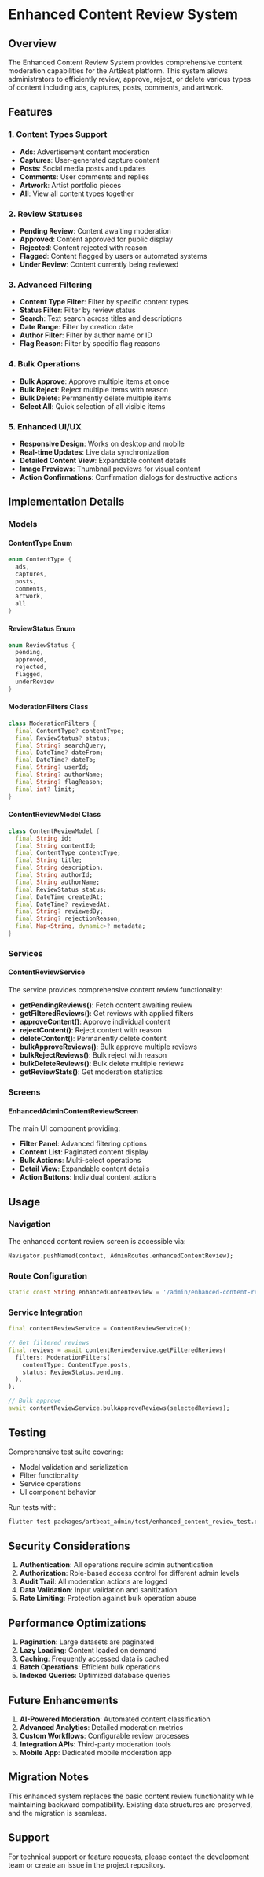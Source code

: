 # Enhanced Content Review System

## Overview

The Enhanced Content Review System provides comprehensive content moderation capabilities for the ArtBeat platform. This system allows administrators to efficiently review, approve, reject, or delete various types of content including ads, captures, posts, comments, and artwork.

## Features

### 1. Content Types Support

- **Ads**: Advertisement content moderation
- **Captures**: User-generated capture content
- **Posts**: Social media posts and updates
- **Comments**: User comments and replies
- **Artwork**: Artist portfolio pieces
- **All**: View all content types together

### 2. Review Statuses

- **Pending Review**: Content awaiting moderation
- **Approved**: Content approved for public display
- **Rejected**: Content rejected with reason
- **Flagged**: Content flagged by users or automated systems
- **Under Review**: Content currently being reviewed

### 3. Advanced Filtering

- **Content Type Filter**: Filter by specific content types
- **Status Filter**: Filter by review status
- **Search**: Text search across titles and descriptions
- **Date Range**: Filter by creation date
- **Author Filter**: Filter by author name or ID
- **Flag Reason**: Filter by specific flag reasons

### 4. Bulk Operations

- **Bulk Approve**: Approve multiple items at once
- **Bulk Reject**: Reject multiple items with reason
- **Bulk Delete**: Permanently delete multiple items
- **Select All**: Quick selection of all visible items

### 5. Enhanced UI/UX

- **Responsive Design**: Works on desktop and mobile
- **Real-time Updates**: Live data synchronization
- **Detailed Content View**: Expandable content details
- **Image Previews**: Thumbnail previews for visual content
- **Action Confirmations**: Confirmation dialogs for destructive actions

## Implementation Details

### Models

#### ContentType Enum

```dart
enum ContentType {
  ads,
  captures,
  posts,
  comments,
  artwork,
  all
}
```

#### ReviewStatus Enum

```dart
enum ReviewStatus {
  pending,
  approved,
  rejected,
  flagged,
  underReview
}
```

#### ModerationFilters Class

```dart
class ModerationFilters {
  final ContentType? contentType;
  final ReviewStatus? status;
  final String? searchQuery;
  final DateTime? dateFrom;
  final DateTime? dateTo;
  final String? userId;
  final String? authorName;
  final String? flagReason;
  final int? limit;
}
```

#### ContentReviewModel Class

```dart
class ContentReviewModel {
  final String id;
  final String contentId;
  final ContentType contentType;
  final String title;
  final String description;
  final String authorId;
  final String authorName;
  final ReviewStatus status;
  final DateTime createdAt;
  final DateTime? reviewedAt;
  final String? reviewedBy;
  final String? rejectionReason;
  final Map<String, dynamic>? metadata;
}
```

### Services

#### ContentReviewService

The service provides comprehensive content review functionality:

- **getPendingReviews()**: Fetch content awaiting review
- **getFilteredReviews()**: Get reviews with applied filters
- **approveContent()**: Approve individual content
- **rejectContent()**: Reject content with reason
- **deleteContent()**: Permanently delete content
- **bulkApproveReviews()**: Bulk approve multiple reviews
- **bulkRejectReviews()**: Bulk reject with reason
- **bulkDeleteReviews()**: Bulk delete multiple reviews
- **getReviewStats()**: Get moderation statistics

### Screens

#### EnhancedAdminContentReviewScreen

The main UI component providing:

- **Filter Panel**: Advanced filtering options
- **Content List**: Paginated content display
- **Bulk Actions**: Multi-select operations
- **Detail View**: Expandable content details
- **Action Buttons**: Individual content actions

## Usage

### Navigation

The enhanced content review screen is accessible via:

```dart
Navigator.pushNamed(context, AdminRoutes.enhancedContentReview);
```

### Route Configuration

```dart
static const String enhancedContentReview = '/admin/enhanced-content-review';
```

### Service Integration

```dart
final contentReviewService = ContentReviewService();

// Get filtered reviews
final reviews = await contentReviewService.getFilteredReviews(
  filters: ModerationFilters(
    contentType: ContentType.posts,
    status: ReviewStatus.pending,
  ),
);

// Bulk approve
await contentReviewService.bulkApproveReviews(selectedReviews);
```

## Testing

Comprehensive test suite covering:

- Model validation and serialization
- Filter functionality
- Service operations
- UI component behavior

Run tests with:

```bash
flutter test packages/artbeat_admin/test/enhanced_content_review_test.dart
```

## Security Considerations

1. **Authentication**: All operations require admin authentication
2. **Authorization**: Role-based access control for different admin levels
3. **Audit Trail**: All moderation actions are logged
4. **Data Validation**: Input validation and sanitization
5. **Rate Limiting**: Protection against bulk operation abuse

## Performance Optimizations

1. **Pagination**: Large datasets are paginated
2. **Lazy Loading**: Content loaded on demand
3. **Caching**: Frequently accessed data is cached
4. **Batch Operations**: Efficient bulk operations
5. **Indexed Queries**: Optimized database queries

## Future Enhancements

1. **AI-Powered Moderation**: Automated content classification
2. **Advanced Analytics**: Detailed moderation metrics
3. **Custom Workflows**: Configurable review processes
4. **Integration APIs**: Third-party moderation tools
5. **Mobile App**: Dedicated mobile moderation app

## Migration Notes

This enhanced system replaces the basic content review functionality while maintaining backward compatibility. Existing data structures are preserved, and the migration is seamless.

## Support

For technical support or feature requests, please contact the development team or create an issue in the project repository.
